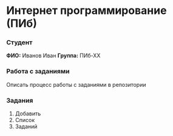 # Интернет программирование (ПИб)

### Студент

__ФИО:__ Иванов Иван
__Группа:__ ПИб-ХХ


### Работа с заданиями

Описать процесс работы с заданиями в репозитории


### Задания

1. Добавить
1. Список
1. Заданий
